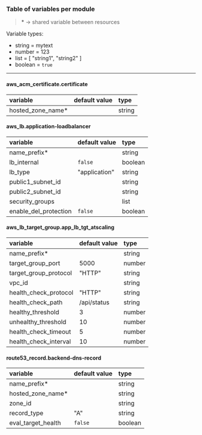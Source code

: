 ### Table of variables per module

> __*__ -> shared variable between resources

Variable types:
  - string  = mytext
  - number  = 123
  - list    = [ "string1", "string2" ]
  - boolean = `true`

---

#### aws_acm_certificate.certificate
| variable          | default value | type   |
|:---------------   |:------------- |:------ |
| hosted_zone_name* |               | string |

#### aws_lb.application-loadbalancer
| variable                  | default value | type     |
|:---------------------     |:------------- |:-------- |
| name_prefix*              |               | string   |
| lb_internal               | `false`       | boolean  |
| lb_type                   | "application" | string   |
| public1_subnet_id         |               | string   |
| public2_subnet_id         |               | string   |
| security_groups           |               | list     |
| enable_del_protection     | `false`       | boolean  |

#### aws_lb_target_group.app_lb_tgt_atscaling
| variable              | default value | type    |
|:------------------    |:------------  |:------- |
| name_prefix*          |               | string  |
| target_group_port     | 5000          | number  |
| target_group_protocol | "HTTP"        | string  |
| vpc_id                |               | string  |
| health_check_protocol | "HTTP"        | string  |
| health_check_path     | /api/status   | string  |
| healthy_threshold     | 3             | number  |
| unhealthy_threshold   | 10            | number  |
| health_check_timeout  | 5             | number  |
| health_check_interval | 10            | number  |

#### route53_record.backend-dns-record
| variable           | default value | type    |
|:-----------------  |:------------- |:------- |
| name_prefix*       |               | string  |
| hosted_zone_name*  |               | string  |
| zone_id            |               | string  |
| record_type        | "A"           | string  |
| eval_target_health | `false`       | boolean |
